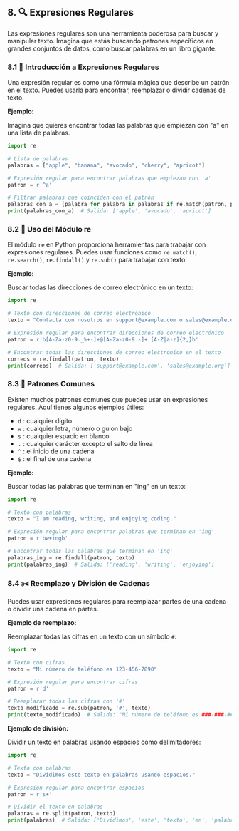 ## 8. 🔍 Expresiones Regulares

Las expresiones regulares son una herramienta poderosa para buscar y manipular texto. Imagina que estás buscando patrones específicos en grandes conjuntos de datos, como buscar palabras en un libro gigante.

### 8.1 📘 Introducción a Expresiones Regulares

Una expresión regular es como una fórmula mágica que describe un patrón en el texto. Puedes usarla para encontrar, reemplazar o dividir cadenas de texto.

**Ejemplo:**

Imagina que quieres encontrar todas las palabras que empiezan con "a" en una lista de palabras.

```python
import re

# Lista de palabras
palabras = ["apple", "banana", "avocado", "cherry", "apricot"]

# Expresión regular para encontrar palabras que empiezan con 'a'
patron = r'^a'

# Filtrar palabras que coinciden con el patrón
palabras_con_a = [palabra for palabra in palabras if re.match(patron, palabra)]
print(palabras_con_a)  # Salida: ['apple', 'avocado', 'apricot']
```

### 8.2 🔧 Uso del Módulo re

El módulo `re` en Python proporciona herramientas para trabajar con expresiones regulares. Puedes usar funciones como `re.match()`, `re.search()`, `re.findall()` y `re.sub()` para trabajar con texto.

**Ejemplo:**

Buscar todas las direcciones de correo electrónico en un texto:

```python
import re

# Texto con direcciones de correo electrónico
texto = "Contacta con nosotros en support@example.com o sales@example.org"

# Expresión regular para encontrar direcciones de correo electrónico
patron = r'b[A-Za-z0-9._%+-]+@[A-Za-z0-9.-]+.[A-Z|a-z]{2,}b'

# Encontrar todas las direcciones de correo electrónico en el texto
correos = re.findall(patron, texto)
print(correos)  # Salida: ['support@example.com', 'sales@example.org']
```

### 8.3 🧩 Patrones Comunes

Existen muchos patrones comunes que puedes usar en expresiones regulares. Aquí tienes algunos ejemplos útiles:

- `d` : cualquier dígito
- `w` : cualquier letra, número o guion bajo
- `s` : cualquier espacio en blanco
- `.`  : cualquier carácter excepto el salto de línea
- `^`  : el inicio de una cadena
- `$`  : el final de una cadena

**Ejemplo:**

Buscar todas las palabras que terminan en "ing" en un texto:

```python
import re

# Texto con palabras
texto = "I am reading, writing, and enjoying coding."

# Expresión regular para encontrar palabras que terminan en 'ing'
patron = r'bw+ingb'

# Encontrar todas las palabras que terminan en 'ing'
palabras_ing = re.findall(patron, texto)
print(palabras_ing)  # Salida: ['reading', 'writing', 'enjoying']
```

### 8.4 ✂️ Reemplazo y División de Cadenas

Puedes usar expresiones regulares para reemplazar partes de una cadena o dividir una cadena en partes.

**Ejemplo de reemplazo:**

Reemplazar todas las cifras en un texto con un símbolo `#`:

```python
import re

# Texto con cifras
texto = "Mi número de teléfono es 123-456-7890"

# Expresión regular para encontrar cifras
patron = r'd'

# Reemplazar todas las cifras con '#'
texto_modificado = re.sub(patron, '#', texto)
print(texto_modificado)  # Salida: "Mi número de teléfono es ###-###-####"
```

**Ejemplo de división:**

Dividir un texto en palabras usando espacios como delimitadores:

```python
import re

# Texto con palabras
texto = "Dividimos este texto en palabras usando espacios."

# Expresión regular para encontrar espacios
patron = r's+'

# Dividir el texto en palabras
palabras = re.split(patron, texto)
print(palabras)  # Salida: ['Dividimos', 'este', 'texto', 'en', 'palabras', 'usando', 'espacios.']
```

